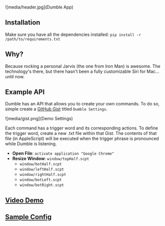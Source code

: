 ![media/header.jpg](Dumble App)
## Installation

Make sure you have all the dependencies installed: `pip install -r /path/to/requirements.txt`

## Why?
Because rocking a personal Jarvis (the one from Iron Man) is awesome. The technology's there, but there hasn't been a fully customizable Siri for Mac... until now.

## Example API

Dumble has an API that allows you to create your own commands. To do so, simple create a [GitHub Gist](https://gist.github.com/) titled `Dumble Settings`.

![media/gist.png](Demo Settings)

Each command has a trigger word and its corresponding actions. To define the trigger word, create a new .txt file within that Gist. The contents of that file (in AppleScript) will be executed when the trigger phrase is pronounced while Dumble is listening.

- **Open File**: `activate application "Google Chrome"`
- **Resize Window**: `window/topHalf.scpt`
	- `window/botHalf.scpt`
	- `window/leftHalf.scpt`
	- `window/rightHalf.scpt`
	- `window/botLeft.scpt`
	- `window/botRight.scpt`

## [Video Demo](https://fang.ws/scr/2015-02-22_1243.swf)
## [Sample Config](https://gist.github.com/AndyF/f07ace417e0d79fd7d79)